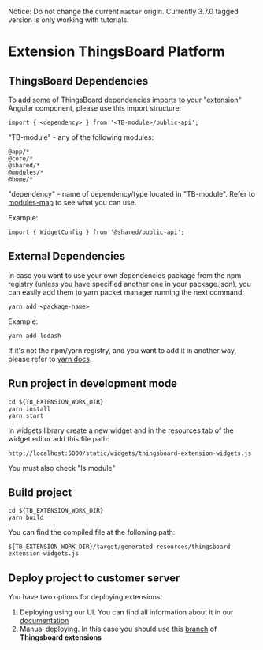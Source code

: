 Notice: Do not change the current `master` origin. Currently 3.7.0 tagged version is only working with tutorials. 

Extension ThingsBoard Platform
=====================
## ThingsBoard Dependencies
To add some of ThingsBoard dependencies imports to your "extension" Angular component,
please use this import structure:

```
import { <dependency> } from '<TB-module>/public-api';
```
"TB-module" - any of the following modules:
```
@app/*
@core/*
@shared/*
@modules/*
@home/*
```
"dependency" - name of dependency/type located in "TB-module".
Refer to [modules-map](https://github.com/thingsboard/thingsboard-pe-ui-types/blob/master/src/app/modules/common/modules-map.ts)
to see what you can use.

Example:

```
import { WidgetConfig } from '@shared/public-api';
```
## External Dependencies
In case you want to use your own dependencies package from the npm registry (unless you have specified another one in your package.json), you can easily add them to yarn packet manager running the next command:
```
yarn add <package-name>
```

Example:

```
yarn add lodash
```
If it's not the npm/yarn registry, and you want to add it in another way, please refer to [yarn docs](https://classic.yarnpkg.com/en/docs/cli/add).

## Run project in development mode
```
cd ${TB_EXTENSION_WORK_DIR}
yarn install
yarn start
```
In widgets library create a new widget and in the resources tab of the widget editor add this file path:

```
http://localhost:5000/static/widgets/thingsboard-extension-widgets.js
```
You must also check "Is module"

## Build project

```
cd ${TB_EXTENSION_WORK_DIR}
yarn build
```

You can find the compiled file at the following path:
```
${TB_EXTENSION_WORK_DIR}/target/generated-resources/thingsboard-extension-widgets.js
```

## Deploy project to customer server

You have two options for deploying extensions:
1) Deploying using our UI. You can find all information about it in our [documentation](https://thingsboard.io/docs/user-guide/contribution/widgets-development/#thingsboard-extensions)
2) Manual deploying. In this case you should use this [branch](https://github.com/thingsboard/thingsboard-extensions/tree/release-3.6-server) of **Thingsboard extensions**
